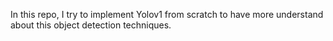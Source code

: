 In this repo, I try to implement Yolov1 from scratch to have more understand about this object detection techniques.



